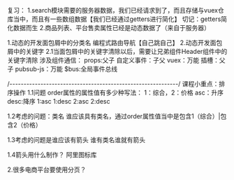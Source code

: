 复习：
1.search模块需要的服务器数据，我们已经请求到了，而且存储与vuex仓库当中，而且有一些数组数据【我们已经通过getters进行简化】
切记：getters简化数据而生
2.商品列表、平台售卖属性已经是动态数据了（来自于服务器）


1.动态的开发面包屑中的分类名
编程式路由导航【自己跳自己】
2.动态开发面包屑中的关键字
2.1当面包屑中的关键字清除以后，需要让兄弟组件Header组件中的关键字清除
涉及组件通信：
props:父子
自定义事件：子父
vuex：万能
插槽：父子
pubsub-js：万能
$bus:全局事件总线



/------------------------------------------------------------/
课程小重点：排序操作
1.1问题
order属性的属性值有多少种写法：
1：综合，2：价格 asc：升序 desc:降序
1:asc
1:desc
2:asc
2:desc

1.2考虑的问题：类名
谁应该具有类名，通过order属性值当中是包含1（综合）|包含2（价格）

1.3考虑的问题是谁应该有箭头
谁有类名谁就有箭头

1.4箭头用什么制作？
阿里图标库

2.很多电商平台要使用分页？
